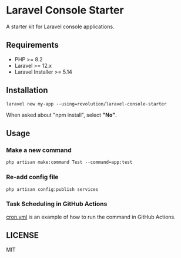 # Laravel Console Starter

A starter kit for Laravel console applications.

## Requirements
- PHP >= 8.2
- Laravel >= 12.x
- Laravel Installer >= 5.14

## Installation

```shell
laravel new my-app --using=revolution/laravel-console-starter
```

When asked about "npm install", select **"No"**.

## Usage

### Make a new command

```shell
php artisan make:command Test --command=app:test
```

### Re-add config file

```shell
php artisan config:publish services
```

### Task Scheduling in GitHub Actions

[cron.yml](./.github/workflows/cron.yml) is an example of how to run the command in GitHub Actions.

## LICENSE
MIT  
